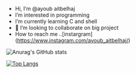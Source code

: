 -  Hi, I’m @ayoub aitbelhaj
-  I’m interested in programming 
-  I’m currently learning C and shell 
- 💞️ I’m looking to collaborate on big project
-  How to reach me ..[instargram] (https://www.instagram.com/ayoub_aitbelhaj/)

![Anurag's GitHub stats](https://github-readme-stats.vercel.app/api?username=aaitbelh&show_icons=true)

[![Top Langs](https://github-readme-stats.vercel.app/api/top-langs/?username=aaitbelh&langs_count=8)](https://github.com/aaitbelh/github-readme-stats)



